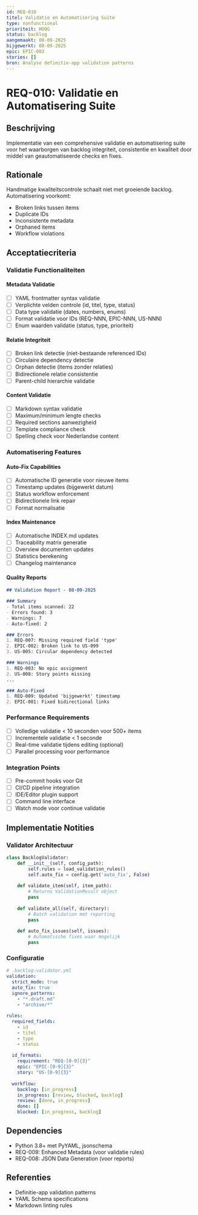 ```yaml
---
id: REQ-010
titel: Validatie en Automatisering Suite
type: nonfunctional
prioriteit: HOOG
status: backlog
aangemaakt: 08-09-2025
bijgewerkt: 08-09-2025
epic: EPIC-003
stories: []
bron: Analyse definitie-app validation patterns
---
```


# REQ-010: Validatie en Automatisering Suite

## Beschrijving
Implementatie van een comprehensive validatie en automatisering suite voor het waarborgen van backlog integriteit, consistentie en kwaliteit door middel van geautomatiseerde checks en fixes.

## Rationale
Handmatige kwaliteitscontrole schaalt niet met groeiende backlog. Automatisering voorkomt:
- Broken links tussen items
- Duplicate IDs
- Inconsistente metadata
- Orphaned items
- Workflow violations

## Acceptatiecriteria

### Validatie Functionaliteiten

#### Metadata Validatie
- [ ] YAML frontmatter syntax validatie
- [ ] Verplichte velden controle (id, titel, type, status)
- [ ] Data type validatie (dates, numbers, enums)
- [ ] Format validatie voor IDs (REQ-NNN, EPIC-NNN, US-NNN)
- [ ] Enum waarden validatie (status, type, prioriteit)

#### Relatie Integriteit
- [ ] Broken link detectie (niet-bestaande referenced IDs)
- [ ] Circulaire dependency detectie
- [ ] Orphan detectie (items zonder relaties)
- [ ] Bidirectionele relatie consistentie
- [ ] Parent-child hierarchie validatie

#### Content Validatie
- [ ] Markdown syntax validatie
- [ ] Maximum/minimum lengte checks
- [ ] Required sections aanwezigheid
- [ ] Template compliance check
- [ ] Spelling check voor Nederlandse content

### Automatisering Features

#### Auto-Fix Capabilities
- [ ] Automatische ID generatie voor nieuwe items
- [ ] Timestamp updates (bijgewerkt datum)
- [ ] Status workflow enforcement
- [ ] Bidirectionele link repair
- [ ] Format normalisatie

#### Index Maintenance
- [ ] Automatische INDEX.md updates
- [ ] Traceability matrix generatie
- [ ] Overview documenten updates
- [ ] Statistics berekening
- [ ] Changelog maintenance

#### Quality Reports
```markdown
## Validation Report - 08-09-2025

### Summary
- Total items scanned: 22
- Errors found: 3
- Warnings: 7
- Auto-fixed: 2

### Errors
1. REQ-007: Missing required field 'type'
2. EPIC-002: Broken link to US-099
3. US-005: Circular dependency detected

### Warnings
1. REQ-003: No epic assignment
2. US-008: Story points missing
...

### Auto-Fixed
1. REQ-009: Updated 'bijgewerkt' timestamp
2. EPIC-001: Fixed bidirectional links
```

### Performance Requirements
- [ ] Volledige validatie < 10 seconden voor 500+ items
- [ ] Incrementele validatie < 1 seconde
- [ ] Real-time validatie tijdens editing (optional)
- [ ] Parallel processing voor performance

### Integration Points
- [ ] Pre-commit hooks voor Git
- [ ] CI/CD pipeline integration
- [ ] IDE/Editor plugin support
- [ ] Command line interface
- [ ] Watch mode voor continue validatie

## Implementatie Notities

### Validator Architectuur
```python
class BacklogValidator:
    def __init__(self, config_path):
        self.rules = load_validation_rules()
        self.auto_fix = config.get('auto_fix', False)
    
    def validate_item(self, item_path):
        # Returns ValidationResult object
        pass
    
    def validate_all(self, directory):
        # Batch validation met reporting
        pass
    
    def auto_fix_issues(self, issues):
        # Automatische fixes waar mogelijk
        pass
```

### Configuratie
```yaml
# .backlog-validator.yml
validation:
  strict_mode: true
  auto_fix: true
  ignore_patterns:
    - "*.draft.md"
    - "archive/*"
  
rules:
  required_fields:
    - id
    - titel
    - type
    - status
  
  id_formats:
    requirement: "REQ-[0-9]{3}"
    epic: "EPIC-[0-9]{3}"
    story: "US-[0-9]{3}"
  
  workflow:
    backlog: [in_progress]
    in_progress: [review, blocked, backlog]
    review: [done, in_progress]
    done: []
    blocked: [in_progress, backlog]
```

## Dependencies
- Python 3.8+ met PyYAML, jsonschema
- REQ-009: Enhanced Metadata (voor validatie rules)
- REQ-008: JSON Data Generation (voor reports)

## Referenties
- Definitie-app validation patterns
- YAML Schema specifications
- Markdown linting rules